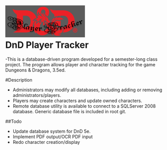 ![alt text](https://github.com/NachoChef/Dungeons-Dragons-Player-Tracker/blob/dontfuckmeup/src/Resources/dndlogo.png "DNDPT logo")   
DnD Player Tracker
======
-This is a database-driven program developed for a semester-long class project. The program allows player and character tracking for the game Dungeons & Dragons, 3.5ed.

#Description
- Administrators may modify all databases, including adding or removing administrators/players. 
- Players may create characters and update owned characters. 
- Remote database utility is available to connect to a SQLServer 2008 database. Generic database file is included in root git.

##Todo
- Update database system for DnD 5e.
- Implement PDF output/OCR PDF input
- Redo character creation/display

